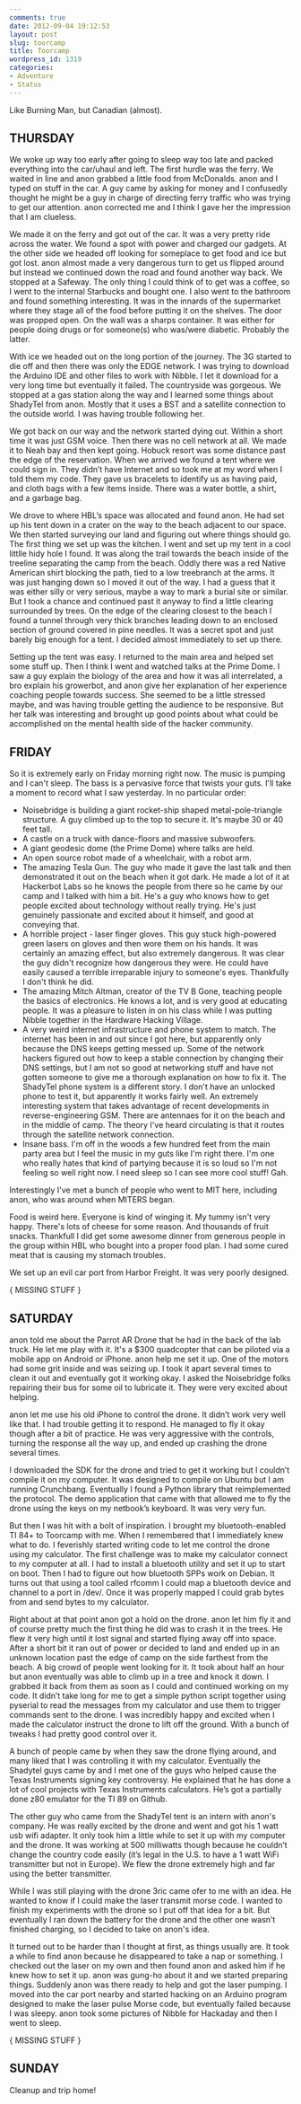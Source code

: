 ```yaml
---
comments: true
date: 2012-09-04 19:12:53
layout: post
slug: toorcamp
title: Toorcamp
wordpress_id: 1319
categories:
- Adventure
- Status
---
```


Like Burning Man, but Canadian (almost).

<!--more-->

THURSDAY
--------

We woke up way too early after going to sleep way too late and packed everything into the car/uhaul and left. The first hurdle was the ferry. We waited in line and anon grabbed a little food from McDonalds. anon and I typed on stuff in the car. A guy came by asking for money and I confusedly thought he might be a guy in charge of directing ferry traffic who was trying to get our attention. anon corrected me and I think I gave her the impression that I am clueless.

We made it on the ferry and got out of the car. It was a very pretty ride across the water. We found a spot with power and charged our gadgets. At the other side we headed off looking for someplace to get food and ice but got lost. anon almost made a very dangerous turn to get us flipped around but instead we continued down the road and found another way back. We stopped at a Safeway. The only thing I could think of to get was a coffee, so I went to the internal Starbucks and bought one. I also went to the bathroom and found something interesting. It was in the innards of the supermarket where they stage all of the food before putting it on the shelves. The door was propped open. On the wall was a sharps container. It was either for people doing drugs or for someone(s) who was/were diabetic. Probably the latter.

With ice we headed out on the long portion of the journey. The 3G started to die off and then there was only the EDGE network. I was trying to download the Arduino IDE and other files to work with Nibble. I let it download for a very long time but eventually it failed. The countryside was gorgeous. We stopped at a gas station along the way and I learned some things about ShadyTel from anon. Mostly that it uses a BST and a satellite connection to the outside world. I was having trouble following her.

We got back on our way and the network started dying out. Within a short time it was just GSM voice. Then there was no cell network at all. We made it to Neah bay and then kept going. Hobuck resort was some distance past the edge of the reservation. When we arrived we found a tent where we could sign in. They didn’t have Internet and so took me at my word when I told them my code. They gave us bracelets to identify us as having paid, and cloth bags with a few items inside. There was a water bottle, a shirt, and a garbage bag.

We drove to where HBL’s space was allocated and found anon. He had set up his tent down in a crater on the way to the beach adjacent to our space. We then started surveying our land and figuring out where things should go. The first thing we set up was the kitchen. I went and set up my tent in a cool littlle hidy hole I found. It was along the trail towards the beach inside of the treeline separating the camp from the beach. Oddly there was a red Native American shirt blocking the path, tied to a low treebranch at the arms. It was just hanging down so I moved it out of the way. I had a guess that it was either silly or very serious, maybe a way to mark a burial site or similar. But I took a chance and continued past it anyway to find a little clearing surrounded by trees. On the edge of the clearing closest to the beach I found a tunnel through very thick branches leading down to an enclosed section of ground covered in pine needles. It was a secret spot and just barely big enough for a tent. I decided almost immediately to set up there.

Setting up the tent was easy. I returned to the main area and helped set some stuff up. Then I think I went and watched talks at the Prime Dome. I saw a guy explain the biology of the area and how it was all interrelated, a bro explain his growerbot, and anon give her explanation of her experience coaching people towards success. She seemed to be a little stressed maybe, and was having trouble getting the audience to be responsive. But her talk was interesting and brought up good points about what could be accomplished on the mental health side of the hacker community.

FRIDAY
------

So it is extremely early on Friday morning right now. The music is pumping and I can't sleep. The bass is a pervasive force that twists your guts. I'll take a moment to record what I saw yesterday. In no particular order:

* Noisebridge is building a giant rocket-ship shaped metal-pole-triangle structure. A guy climbed up to the top to secure it. It's maybe 30 or 40 feet tall.
* A castle on a truck with dance-floors and massive subwoofers.
* A giant geodesic dome (the Prime Dome) where talks are held.
* An open source robot made of a wheelchair, with a robot arm.
* The amazing Tesla Gun. The guy who made it gave the last talk and then demonstrated it out on the beach when it got dark. He made a lot of it at Hackerbot Labs so he knows the people from there so he came by our camp and I talked with him a bit. He's a guy who knows how to get people excited about technology without really trying. He's just genuinely passionate and excited about it himself, and good at conveying that.
* A horrible project - laser finger gloves. This guy stuck high-powered green lasers on gloves and then wore them on his hands. It was certainly an amazing effect, but also extremely dangerous. It was clear the guy didn't recognize how dangerous they were. He could have easily caused a terrible irreparable injury to someone's eyes. Thankfully I don't think he did.
* The amazing Mitch Altman, creator of the TV B Gone, teaching people the basics of electronics. He knows a lot, and is very good at educating people. It was a pleasure to listen in on his class while I was putting Nibble together in the Hardware Hacking Village.
* A very weird internet infrastructure and phone system to match. The internet has been in and out since I got here, but apparently only because the DNS keeps getting messed up. Some of the network hackers figured out how to keep a stable connection by changing their DNS settings, but I am not so good at networking stuff and have not gotten someone to give me a thorough explanation on how to fix it. The ShadyTel phone system is a different story. I don't have an unlocked phone to test it, but apparently it works fairly well. An extremely interesting system that takes advantage of recent developments in reverse-engineering GSM. There are antennaes for it on the beach and in the middle of camp. The theory I've heard circulating is that it routes through the satellite network connection.
* Insane bass. I'm off in the woods a few hundred feet from the main party area but I feel the music in my guts like I'm right there. I'm one who really hates that kind of partying because it is so loud so I'm not feeling so well right now. I need sleep so I can see more cool stuff! Gah.

Interestingly I've met a bunch of people who went to MIT here, including anon, who was around when MITERS began.

Food is weird here. Everyone is kind of winging it. My tummy isn't very happy. There's lots of cheese for some reason. And thousands of fruit snacks. Thankfull I did get some awesome dinner from generous people in the group within HBL who bought into a proper food plan. I had some cured meat that is causing my stomach troubles.

We set up an evil car port from Harbor Freight. It was very poorly designed.

{ MISSING STUFF }

SATURDAY
--------

anon told me about the Parrot AR Drone that he had in the back of the lab truck. He let me play with it. It's a $300 quadcopter that can be piloted via a mobile app on Android or iPhone. anon help me set it up. One of the motors had some grit inside and was seizing up. I took it apart several times to clean it out and eventually got it working okay. I asked the Noisebridge folks repairing their bus for some oil to lubricate it. They were very excited about helping.

anon let me use his old iPhone to control the drone. It didn’t work very well like that. I had trouble getting it to respond. He managed to fly it okay though after a bit of practice. He was very aggressive with the controls, turning the response all the way up, and ended up crashing the drone several times.

I downloaded the SDK for the drone and tried to get it working but I couldn’t compile it on my computer. It was designed to compile on Ubuntu but I am running Crunchbang. Eventually I found a Python library that reimplemented the protocol. The demo application that came with that allowed me to fly the drone using the keys on my netbook’s keyboard. It was very very fun.

But then I was hit with a bolt of inspiration. I brought my bluetooth-enabled TI 84+ to Toorcamp with me. When I remembered that I immediately knew what to do. I feverishly started writing code to let me control the drone using my calculator. The first challenge was to make my calculator connect to my computer at all. I had to install a bluetooth utility and set it up to start on boot. Then I had to figure out how bluetooth SPPs work on Debian. It turns out that using a tool called rfcomm I could map a bluetooth device and channel to a port in /dev/. Once it was properly mapped I could grab bytes from and send bytes to my calculator.

Right about at that point anon got a hold on the drone. anon let him fly it and of course pretty much the first thing he did was to crash it in the trees. He flew it very high until it lost signal and started flying away off into space. After a short bit it ran out of power or decided to land and ended up in an unknown location past the edge of camp on the side farthest from the beach. A big crowd of people went looking for it. It took about half an hour but anon eventually was able to climb up in a tree and knock it down. I grabbed it back from them as soon as I could and continued working on my code. It didn’t take long for me to get a simple python script together using pyserial to read the messages from my calculator and use them to trigger commands sent to the drone. I was incredibly happy and excited when I made the calculator instruct the drone to lift off the ground. With a bunch of tweaks I had pretty good control over it.

A bunch of people came by when they saw the drone flying around, and many liked that I was controlling it with my calculator. Eventually the Shadytel guys came by and I met one of the guys who helped cause the Texas Instruments signing key controversy. He explained that he has done a lot of cool projects with Texas Instruments calculators. He’s got a partially done z80 emulator for the TI 89 on Github.

The other guy who came from the ShadyTel tent is an intern with anon's company. He was really excited by the drone and went and got his 1 watt usb wifi adapter. It only took him a little while to set it up with my computer and the drone. It was working at 500 milliwatts though because he couldn’t change the country code easily (it’s legal in the U.S. to have a 1 watt WiFi transmitter but not in Europe). We flew the drone extremely high and far using the better transmitter.

While I was still playing with the drone 3ric came ofer to me with an idea. He wanted to know if I could make the laser transmit morse code. I wanted to finish my experiments with the drone so I put off that idea for a bit. But eventually I ran down the battery for the drone and the other one wasn’t finished charging, so I decided to take on anon's idea.

It turned out to be harder than I thought at first, as things usually are. It took a while to find anon because he disappeared to take a nap or something. I checked out the laser on my own and then found anon and asked him if he knew how to set it up. anon was gung-ho about it and we started preparing things. Suddenly anon was there ready to help and got the laser pumping. I moved into the car port nearby and started hacking on an Arduino program designed to make the laser pulse Morse code, but eventually failed because I was sleepy. anon took some pictures of Nibble for Hackaday and then I went to sleep.

{ MISSING STUFF }

SUNDAY
------

Cleanup and trip home!

